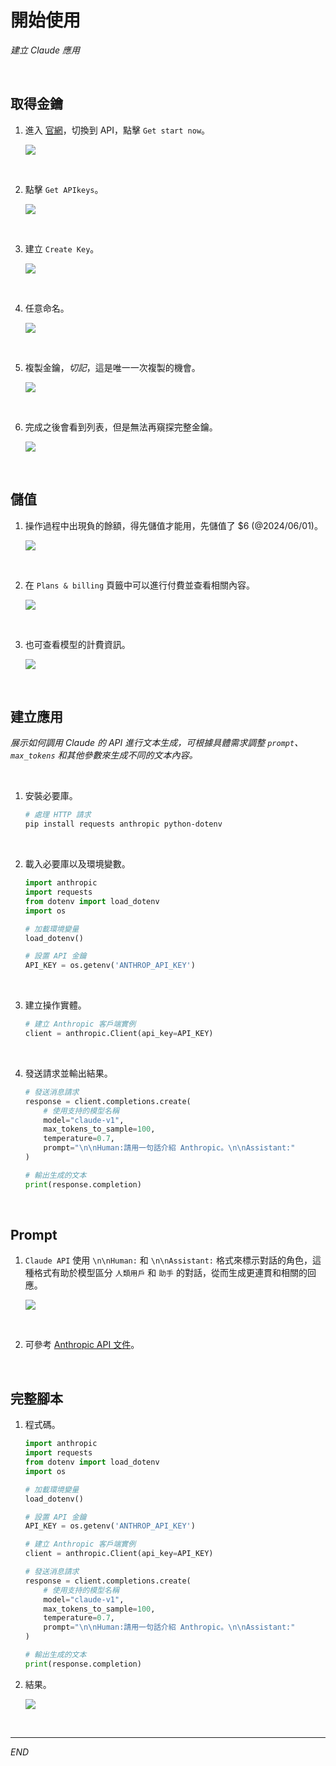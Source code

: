 # 開始使用

_建立 Claude 應用_

<br>

## 取得金鑰

1. 進入 [官網](https://www.anthropic.com/)，切換到 API，點擊 `Get start now`。

    ![](images/img_01.png)

<br>

2. 點擊 `Get APIkeys`。

    ![](images/img_02.png)

<br>

3. 建立 `Create Key`。

    ![](images/img_03.png)

<br>

4. 任意命名。

    ![](images/img_04.png)

<br>

5. 複製金鑰，_切記_，這是唯一一次複製的機會。

    ![](images/img_05.png)

<br>

6. 完成之後會看到列表，但是無法再窺探完整金鑰。

    ![](images/img_06.png)

<br>

## 儲值

1. 操作過程中出現負的餘額，得先儲值才能用，先儲值了 $6 (@2024/06/01)。

    ![](images/img_07.png)

<br>

2. 在 `Plans & billing` 頁籤中可以進行付費並查看相關內容。

    ![](images/img_10.png)

<br>

3. 也可查看模型的計費資訊。

    ![](images/img_11.png)

<br>

## 建立應用

_展示如何調用 Claude 的 API 進行文本生成，可根據具體需求調整 `prompt`、`max_tokens` 和其他參數來生成不同的文本內容。_

<br>

1. 安裝必要庫。

    ```bash
    # 處理 HTTP 請求
    pip install requests anthropic python-dotenv
    ```

<br>

2. 載入必要庫以及環境變數。

    ```python
    import anthropic
    import requests
    from dotenv import load_dotenv
    import os

    # 加載環境變量
    load_dotenv()

    # 設置 API 金鑰
    API_KEY = os.getenv('ANTHROP_API_KEY')
    ```

<br>

3. 建立操作實體。

    ```python
    # 建立 Anthropic 客戶端實例
    client = anthropic.Client(api_key=API_KEY)
    ```

<br>

4. 發送請求並輸出結果。

    ```python
    # 發送消息請求
    response = client.completions.create(
        # 使用支持的模型名稱
        model="claude-v1",
        max_tokens_to_sample=100,
        temperature=0.7,
        prompt="\n\nHuman:請用一句話介紹 Anthropic。\n\nAssistant:"
    )

    # 輸出生成的文本
    print(response.completion)
    ```

<br>

## Prompt

1. `Claude API` 使用 `\n\nHuman:` 和 `\n\nAssistant:` 格式來標示對話的角色，這種格式有助於模型區分 `人類用戶` 和 `助手` 的對話，從而生成更連貫和相關的回應。

    ![](images/img_09.png)

<br>

2. 可參考 [Anthropic API 文件](https://docs.anthropic.com/en/api/getting-started)。

<br>

## 完整腳本

1. 程式碼。

    ```python
    import anthropic
    import requests
    from dotenv import load_dotenv
    import os

    # 加載環境變量
    load_dotenv()

    # 設置 API 金鑰
    API_KEY = os.getenv('ANTHROP_API_KEY')

    # 建立 Anthropic 客戶端實例
    client = anthropic.Client(api_key=API_KEY)

    # 發送消息請求
    response = client.completions.create(
        # 使用支持的模型名稱
        model="claude-v1",
        max_tokens_to_sample=100,
        temperature=0.7,
        prompt="\n\nHuman:請用一句話介紹 Anthropic。\n\nAssistant:"
    )

    # 輸出生成的文本
    print(response.completion)

    ```

2. 結果。

    ![](images/img_08.png)

<br>

___

_END_

